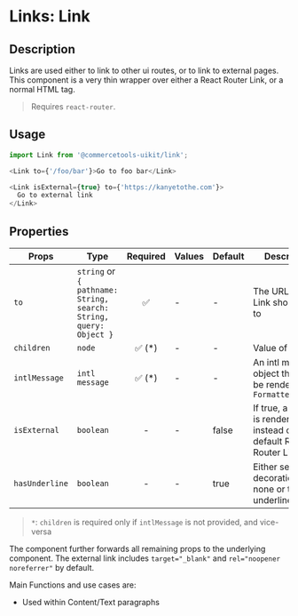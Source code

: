# Links: Link

## Description

Links are used either to link to other ui routes, or to link to external pages. This component is a very thin wrapper over either a React Router Link, or a normal HTML <a> tag.

> Requires `react-router`.

## Usage

```js
import Link from '@commercetools-uikit/link';

<Link to={'/foo/bar'}>Go to foo bar</Link>

<Link isExternal={true} to={'https://kanyetothe.com'}>
  Go to external link
</Link>
```

## Properties

| Props          | Type                                                              | Required | Values | Default | Description                                                                 |
| -------------- | ----------------------------------------------------------------- | :------: | ------ | ------- | --------------------------------------------------------------------------- |
| `to`           | `string` or `{ pathname: String, search: String, query: Object }` |    ✅    | -      | -       | The URL that the Link should point to                                       |
| `children`     | `node`                                                            | ✅ (\*)  | -      | -       | Value of the link                                                           |
| `intlMessage`  | `intl message`                                                    | ✅ (\*)  | -      | -       | An intl message object that will be rendered with `FormattedMessage`        |
| `isExternal`   | `boolean`                                                         |    -     | -      | false   | If true, a regular <a> is rendered instead of the default React Router Link |
| `hasUnderline` | `boolean`                                                         |    -     | -      | true    | Either sets text-decoration to none or to underline                         |

> `*`: `children` is required only if `intlMessage` is not provided, and vice-versa

The component further forwards all remaining props to the underlying component. The external link includes `target="_blank"` and `rel="noopener noreferrer"` by default.

Main Functions and use cases are:

- Used within Content/Text paragraphs
